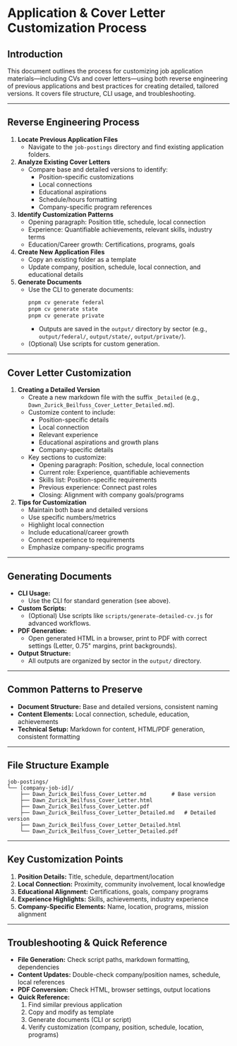 # Application & Cover Letter Customization Process

## Introduction

This document outlines the process for customizing job application materials—including CVs and cover letters—using both reverse engineering of previous applications and best practices for creating detailed, tailored versions. It covers file structure, CLI usage, and troubleshooting.

---

## Reverse Engineering Process

1. **Locate Previous Application Files**
   - Navigate to the `job-postings` directory and find existing application folders.
2. **Analyze Existing Cover Letters**
   - Compare base and detailed versions to identify:
     - Position-specific customizations
     - Local connections
     - Educational aspirations
     - Schedule/hours formatting
     - Company-specific program references
3. **Identify Customization Patterns**
   - Opening paragraph: Position title, schedule, local connection
   - Experience: Quantifiable achievements, relevant skills, industry terms
   - Education/Career growth: Certifications, programs, goals
4. **Create New Application Files**
   - Copy an existing folder as a template
   - Update company, position, schedule, local connection, and educational details
5. **Generate Documents**
   - Use the CLI to generate documents:
     ```bash
     pnpm cv generate federal
     pnpm cv generate state
     pnpm cv generate private
     ```
     - Outputs are saved in the `output/` directory by sector (e.g., `output/federal/`, `output/state/`, `output/private/`).
   - (Optional) Use scripts for custom generation.

---

## Cover Letter Customization

1. **Creating a Detailed Version**
   - Create a new markdown file with the suffix `_Detailed` (e.g., `Dawn_Zurick_Beilfuss_Cover_Letter_Detailed.md`).
   - Customize content to include:
     - Position-specific details
     - Local connection
     - Relevant experience
     - Educational aspirations and growth plans
     - Company-specific details
   - Key sections to customize:
     - Opening paragraph: Position, schedule, local connection
     - Current role: Experience, quantifiable achievements
     - Skills list: Position-specific requirements
     - Previous experience: Connect past roles
     - Closing: Alignment with company goals/programs
2. **Tips for Customization**
   - Maintain both base and detailed versions
   - Use specific numbers/metrics
   - Highlight local connection
   - Include educational/career growth
   - Connect experience to requirements
   - Emphasize company-specific programs

---

## Generating Documents

- **CLI Usage:**
  - Use the CLI for standard generation (see above).
- **Custom Scripts:**
  - (Optional) Use scripts like `scripts/generate-detailed-cv.js` for advanced workflows.
- **PDF Generation:**
  - Open generated HTML in a browser, print to PDF with correct settings (Letter, 0.75" margins, print backgrounds).
- **Output Structure:**
  - All outputs are organized by sector in the `output/` directory.

---

## Common Patterns to Preserve

- **Document Structure:** Base and detailed versions, consistent naming
- **Content Elements:** Local connection, schedule, education, achievements
- **Technical Setup:** Markdown for content, HTML/PDF generation, consistent formatting

---

## File Structure Example

```
job-postings/
└── [company-job-id]/
    ├── Dawn_Zurick_Beilfuss_Cover_Letter.md        # Base version
    ├── Dawn_Zurick_Beilfuss_Cover_Letter.html
    ├── Dawn_Zurick_Beilfuss_Cover_Letter.pdf
    ├── Dawn_Zurick_Beilfuss_Cover_Letter_Detailed.md   # Detailed version
    ├── Dawn_Zurick_Beilfuss_Cover_Letter_Detailed.html
    └── Dawn_Zurick_Beilfuss_Cover_Letter_Detailed.pdf
```

---

## Key Customization Points

1. **Position Details:** Title, schedule, department/location
2. **Local Connection:** Proximity, community involvement, local knowledge
3. **Educational Alignment:** Certifications, goals, company programs
4. **Experience Highlights:** Skills, achievements, industry experience
5. **Company-Specific Elements:** Name, location, programs, mission alignment

---

## Troubleshooting & Quick Reference

- **File Generation:** Check script paths, markdown formatting, dependencies
- **Content Updates:** Double-check company/position names, schedule, local references
- **PDF Conversion:** Check HTML, browser settings, output locations
- **Quick Reference:**
  1. Find similar previous application
  2. Copy and modify as template
  3. Generate documents (CLI or script)
  4. Verify customization (company, position, schedule, location, programs) 